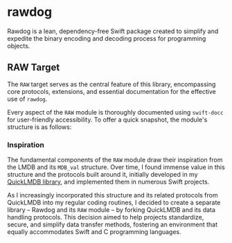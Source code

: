 # rawdog

Rawdog is a lean, dependency-free Swift package created to simplify and expedite the binary encoding and decoding process for programming objects.

## RAW Target

The `RAW` target serves as the central feature of this library, encompassing core protocols, extensions, and essential documentation for the effective use of `rawdog`.

Every aspect of the `RAW` module is thoroughly documented using `swift-docc` for user-friendly accessibility. To offer a quick snapshot, the module's structure is as follows:

### Inspiration

The fundamental components of the `RAW` module draw their inspiration from the LMDB and its `MDB_val` structure. Over time, I found immense value in this structure and the protocols built around it, initially developed in my [QuickLMDB library](https://github.com/tannerdsilva/QuickLMDB), and implemented them in numerous Swift projects. 

As I increasingly incorporated this structure and its related protocols from QuickLMDB into my regular coding routines, I decided to create a separate library – Rawdog and its `RAW` module – by forking QuickLMDB and its data handling protocols. This decision aimed to help projects standardize, secure, and simplify data transfer methods, fostering an environment that equally accommodates Swift and C programming languages.